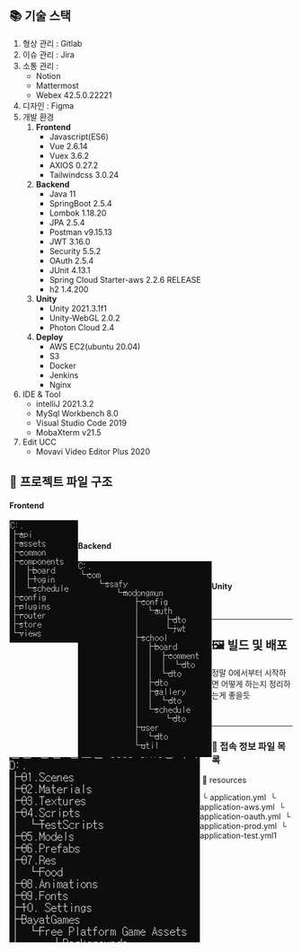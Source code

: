 ## 📚 기술 스택

1. 형상 관리 : Gitlab
2. 이슈 관리 : Jira
3. 소통 관리 : 
   - Notion 
   - Mattermost
   - Webex 42.5.0.22221
4. 디자인 : Figma
5. 개발 환경
   1. **Frontend**
      - Javascript(ES6)
      - Vue 2.6.14
      - Vuex 3.6.2
      - AXIOS 0.27.2
      - Tailwindcss 3.0.24
   2. **Backend**
      - Java 11
      - SpringBoot 2.5.4
      - Lombok 1.18.20
      - JPA 2.5.4
      - Postman v9.15.13
      - JWT 3.16.0
      - Security 5.5.2
      - OAuth 2.5.4
      - JUnit 4.13.1
      - Spring Cloud Starter-aws 2.2.6 RELEASE
      - h2 1.4.200
   3. **Unity**
      - Unity 2021.3.1f1
      - Unity-WebGL 2.0.2
      - Photon Cloud 2.4
   4. **Deploy**
      - AWS EC2(ubuntu 20.04)
      - S3
      - Docker
      - Jenkins
      - Nginx
6. IDE & Tool
   - intelliJ 2021.3.2
   - MySql Workbench 8.0
   - Visual Studio Code 2019
   - MobaXterm v21.5
7. Edit UCC 
   - Movavi Video Editor Plus 2020



## 💾 프로젝트 파일 구조

#### Frontend

<img src="../img/frontend tree.PNG" align="left">

<br/>

#### Backend

<img src="../img/backend tree.PNG" align="left">

<br/>

#### Unity

<img src="../img/Unity.PNG" align="left">

<br/>



---
## 🖼 빌드 및 배포

정말 0에서부터 시작하면 어떻게 하는지 정리하는게 좋을듯



<br/>

---

### 📑 접속 정보 파일 목록

​	📁 resources

​		└ application.yml
​		└ application-aws.yml
​		└ application-oauth.yml
​		└ application-prod.yml
​		└ application-test.yml1
